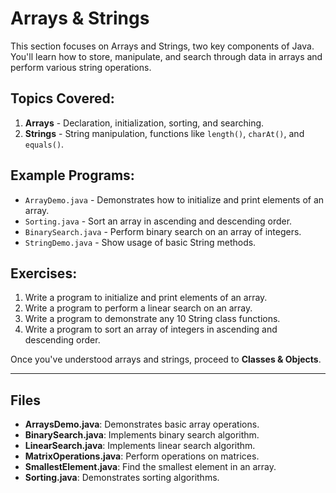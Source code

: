 # Arrays & Strings

This section focuses on Arrays and Strings, two key components of Java. You'll learn how to store, manipulate, and search through data in arrays and perform various string operations.

## Topics Covered:
1. **Arrays** - Declaration, initialization, sorting, and searching.
2. **Strings** - String manipulation, functions like `length()`, `charAt()`, and `equals()`.

## Example Programs:
- `ArrayDemo.java` - Demonstrates how to initialize and print elements of an array.
- `Sorting.java` - Sort an array in ascending and descending order.
- `BinarySearch.java` - Perform binary search on an array of integers.
- `StringDemo.java` - Show usage of basic String methods.

## Exercises:
1. Write a program to initialize and print elements of an array.
2. Write a program to perform a linear search on an array.
3. Write a program to demonstrate any 10 String class functions.
4. Write a program to sort an array of integers in ascending and descending order.

Once you've understood arrays and strings, proceed to **Classes & Objects**.

---

## Files

- **ArraysDemo.java**: Demonstrates basic array operations.
- **BinarySearch.java**: Implements binary search algorithm.
- **LinearSearch.java**: Implements linear search algorithm.
- **MatrixOperations.java**: Perform operations on matrices.
- **SmallestElement.java**: Find the smallest element in an array.
- **Sorting.java**: Demonstrates sorting algorithms.